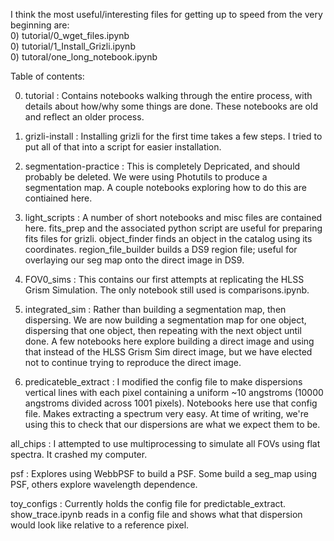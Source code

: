 I think the most useful/interesting files for getting up to speed from the very beginning are: \
0) tutorial/0_wget_files.ipynb                  \
0) tutorial/1_Install_Grizli.ipynb              \
0) tutoral/one_long_notebook.ipynb


Table of contents:

0) tutorial
    : Contains notebooks walking through the entire process, with details about how/why some things are done. These notebooks are old and reflect an older process.

1) grizli-install
    : Installing grizli for the first time takes a few steps. I tried to put all of that into a script for easier installation.

2) segmentation-practice
    : This is completely Depricated, and should probably be deleted. We were using Photutils to produce a segmentation map. A couple notebooks exploring how to do this are contiained here.

3) light_scripts
    : A number of short notebooks and misc files are contained here. fits_prep and the associated python script are useful for preparing fits files for grizli. object_finder finds an object in the catalog using its coordinates. region_file_builder builds a DS9 region file; useful for overlaying our seg map onto the direct image in DS9.

4) FOV0_sims
    : This contains our first attempts at replicating the HLSS Grism Simulation. The only notebook still used is comparisons.ipynb.

5) integrated_sim
    : Rather than building a segmentation map, then dispersing. We are now building a segmentation map for one object, dispersing that one object, then repeating with the next object until done. A few notebooks here explore building a direct image and using that instead of the HLSS Grism Sim direct image, but we have elected not to continue trying to reproduce the direct image. 

6) predicateble_extract
    : I modified the config file to make dispersions vertical lines with each pixel containing a uniform ~10 angstroms (10000 angstroms divided across 1001 pixels). Notebooks here use that config file. Makes extracting a spectrum very easy. At time of writing, we're using this to check that our dispersions are what we expect them to be.

all_chips
    : I attempted to use multiprocessing to simulate all FOVs using flat spectra. It crashed my computer.

psf
    : Explores using WebbPSF to build a PSF. Some build a seg_map using PSF, others explore wavelength dependence.

toy_configs
    : Currently holds the config file for predictable_extract. show_trace.ipynb reads in a config file and shows what that dispersion would look like relative to a reference pixel.